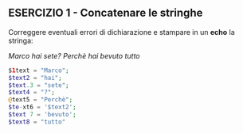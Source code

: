 ## **ESERCIZIO** 1 - Concatenare le stringhe

Correggere eventuali errori di dichiarazione e stampare in un **echo** la stringa:

*Marco hai sete? Perchè hai bevuto tutto*

```php
$1text = "Marco"; 
$text2 = "hai"; 
$text.3 = "sete"; 
$text4 = "?";
@text5 = "Perchè";
$te-xt6 = '$text2';
$text 7 = 'bevuto';
$text8 = "tutto"
```
